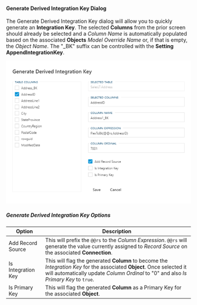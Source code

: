 #### Generate Derived Integration Key Dialog

The Generate Derived Integration Key dialog will allow you to quickly generate an **Integration Key**.  The selected **Columns** from the prior screen should already be selected and a *Column Name* is automatically populated based on the associated **Objects** *Model Override Name* or, if that is empty, the *Object Name*.  The "_BK" suffix can be controlled with the **Setting** **AppendIntegrationKey**.

![Generate Derived Integration Key Dialog -mtb-20-image](../../static/img/bimlflex-dialog-generate-derived-integration-key.png "Generate Derived Integration Key Dialog")

##### Generate Derived Integration Key Options

| Option             | Description |
| ------------------ | ----------- |
| Add Record Source  | This will prefix the `@@rs` to the *Column Expression*.  `@@rs` will generate the value currently assigned to *Record Source* on the associated **Connection**. |
| Is Integration Key | This will flag the generated **Column** to become the *Integration Key* for the associated **Object**.  Once selected it will automatically update *Column Ordinal* to "0" and also *Is Primary Key* to `true`. |
| Is Primary Key     | This will flag the generated **Column** as a Primary Key for the associated **Object**. |
